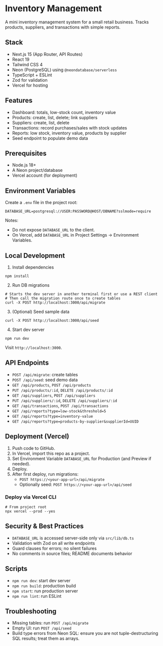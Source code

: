 # Inventory Management

A mini inventory management system for a small retail business. Tracks products, suppliers, and transactions with simple reports.

## Stack

- Next.js 15 (App Router, API Routes)
- React 19
- Tailwind CSS 4
- Neon (PostgreSQL) using `@neondatabase/serverless`
- TypeScript + ESLint
- Zod for validation
- Vercel for hosting

## Features

- Dashboard: totals, low-stock count, inventory value
- Products: create, list, delete; link suppliers
- Suppliers: create, list, delete
- Transactions: record purchases/sales with stock updates
- Reports: low stock, inventory value, products by supplier
- Seed endpoint to populate demo data

## Prerequisites

- Node.js 18+
- A Neon project/database
- Vercel account (for deployment)

## Environment Variables

Create a `.env` file in the project root:

```
DATABASE_URL=postgresql://USER:PASSWORD@HOST/DBNAME?sslmode=require
```

Notes:
- Do not expose `DATABASE_URL` to the client.
- On Vercel, add `DATABASE_URL` in Project Settings → Environment Variables.

## Local Development

1) Install dependencies
```
npm install
```

2) Run DB migrations
```
# Starts the dev server in another terminal first or use a REST client
# Then call the migration route once to create tables
curl -X POST http://localhost:3000/api/migrate
```

3) (Optional) Seed sample data
```
curl -X POST http://localhost:3000/api/seed
```

4) Start dev server
```
npm run dev
```

Visit `http://localhost:3000`.

## API Endpoints

- `POST /api/migrate`: create tables
- `POST /api/seed`: seed demo data
- `GET /api/products`, `POST /api/products`
- `PUT /api/products/:id`, `DELETE /api/products/:id`
- `GET /api/suppliers`, `POST /api/suppliers`
- `PUT /api/suppliers/:id`, `DELETE /api/suppliers/:id`
- `GET /api/transactions`, `POST /api/transactions`
- `GET /api/reports?type=low-stock&threshold=5`
- `GET /api/reports?type=inventory-value`
- `GET /api/reports?type=products-by-supplier&supplierId=UUID`

## Deployment (Vercel)

1) Push code to GitHub.
2) In Vercel, import this repo as a project.
3) Set Environment Variable `DATABASE_URL` for Production (and Preview if needed).
4) Deploy.
5) After first deploy, run migrations:
   - `POST https://<your-app-url>/api/migrate`
   - Optionally seed: `POST https://<your-app-url>/api/seed`

### Deploy via Vercel CLI
```
# From project root
npx vercel --prod --yes
```

## Security & Best Practices

- `DATABASE_URL` is accessed server-side only via `src/lib/db.ts`
- Validation with Zod on all write endpoints
- Guard clauses for errors; no silent failures
- No comments in source files; README documents behavior

## Scripts

- `npm run dev`: start dev server
- `npm run build`: production build
- `npm start`: run production server
- `npm run lint`: run ESLint

## Troubleshooting

- Missing tables: run `POST /api/migrate`
- Empty UI: run `POST /api/seed`
- Build type errors from Neon SQL: ensure you are not tuple-destructuring SQL results; treat them as arrays.
